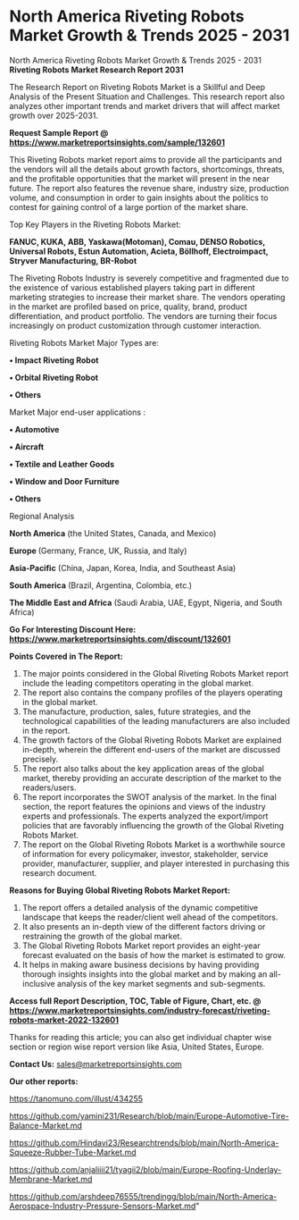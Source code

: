 # North America Riveting Robots Market Growth & Trends 2025 - 2031
North America Riveting Robots Market Growth & Trends 2025 - 2031
<strong>Riveting Robots Market Research Report 2031</strong>

The Research Report on Riveting Robots Market is a Skillful and Deep Analysis of the Present Situation and Challenges. This research report also analyzes other important trends and market drivers that will affect market growth over 2025-2031.

<strong>Request Sample Report @ <a href=https://www.marketreportsinsights.com/sample/132601>https://www.marketreportsinsights.com/sample/132601</a></strong>

This Riveting Robots market report aims to provide all the participants and the vendors will all the details about growth factors, shortcomings, threats, and the profitable opportunities that the market will present in the near future. The report also features the revenue share, industry size, production volume, and consumption in order to gain insights about the politics to contest for gaining control of a large portion of the market share.

Top Key Players in the Riveting Robots Market:

<strong>FANUC, KUKA, ABB, Yaskawa(Motoman), Comau, DENSO Robotics, Universal Robots, Estun Automation, Acieta, Böllhoff, Electroimpact, Stryver Manufacturing, BR-Robot</strong>

The Riveting Robots Industry is severely competitive and fragmented due to the existence of various established players taking part in different marketing strategies to increase their market share. The vendors operating in the market are profiled based on price, quality, brand, product differentiation, and product portfolio. The vendors are turning their focus increasingly on product customization through customer interaction.

Riveting Robots Market Major Types are:

<strong>• Impact Riveting Robot

• Orbital Riveting Robot

• Others</strong>

Market Major end-user applications :

<strong>• Automotive

• Aircraft

• Textile and Leather Goods

• Window and Door Furniture

• Others</strong>

Regional Analysis

</u><strong><b>North America</b></strong> (the United States, Canada, and Mexico)

<strong><b>Europe </b></strong>(Germany, France, UK, Russia, and Italy)

<strong><b>Asia-Pacific</b></strong> (China, Japan, Korea, India, and Southeast Asia)

<strong><b>South America</b></strong> (Brazil, Argentina, Colombia, etc.)

<strong><b>The Middle East and Africa</b></strong> (Saudi Arabia, UAE, Egypt, Nigeria, and South Africa)

<strong>Go For Interesting Discount Here: <a href=https://www.marketreportsinsights.com/discount/132601>https://www.marketreportsinsights.com/discount/132601</a></strong>

<strong>Points Covered in The Report:</strong>
<ol>
  <li>The major points considered in the Global Riveting Robots Market report include the leading competitors operating in the global market.</li>
  <li>The report also contains the company profiles of the players operating in the global market.</li>
  <li>The manufacture, production, sales, future strategies, and the technological capabilities of the leading manufacturers are also included in the report.</li>
  <li>The growth factors of the Global Riveting Robots Market are explained in-depth, wherein the different end-users of the market are discussed precisely.</li>
  <li>The report also talks about the key application areas of the global market, thereby providing an accurate description of the market to the readers/users.</li>
  <li>The report incorporates the SWOT analysis of the market. In the final section, the report features the opinions and views of the industry experts and professionals. The experts analyzed the export/import policies that are favorably influencing the growth of the Global Riveting Robots Market.</li>
  <li>The report on the Global Riveting Robots Market is a worthwhile source of information for every policymaker, investor, stakeholder, service provider, manufacturer, supplier, and player interested in purchasing this research document.</li>
</ol>
<strong>Reasons for Buying Global Riveting Robots Market Report:</strong>

<ol>
  <li>The report offers a detailed analysis of the dynamic competitive landscape that keeps the reader/client well ahead of the competitors.</li>
  <li>It also presents an in-depth view of the different factors driving or restraining the growth of the global market.</li>
  <li>The Global Riveting Robots Market report provides an eight-year forecast evaluated on the basis of how the market is estimated to grow.</li>
  <li>It helps in making aware business decisions by having providing thorough insights insights into the global market and by making an all-inclusive analysis of the key market segments and sub-segments.</li>
</ol>
<strong>Access full Report Description, TOC, Table of Figure, Chart, etc. @ <a href=https://www.marketreportsinsights.com/industry-forecast/riveting-robots-market-2022-132601>https://www.marketreportsinsights.com/industry-forecast/riveting-robots-market-2022-132601</a></strong>


Thanks for reading this article; you can also get individual chapter wise section or region wise report version like Asia, United States, Europe.

<strong>Contact Us:</strong>
sales@marketreportsinsights.com

<strong>Our other reports:</strong>

<a href=https://tanomuno.com/illust/434255>https://tanomuno.com/illust/434255</a>

<a href=https://github.com/yamini231/Research/blob/main/Europe-Automotive-Tire-Balance-Market.md>https://github.com/yamini231/Research/blob/main/Europe-Automotive-Tire-Balance-Market.md</a>

<a href=https://github.com/Hindavi23/Researchtrends/blob/main/North-America-Squeeze-Rubber-Tube-Market.md>https://github.com/Hindavi23/Researchtrends/blob/main/North-America-Squeeze-Rubber-Tube-Market.md</a>

<a href=https://github.com/anjaliiii21/tyagii2/blob/main/Europe-Roofing-Underlay-Membrane-Market.md>https://github.com/anjaliiii21/tyagii2/blob/main/Europe-Roofing-Underlay-Membrane-Market.md</a>

<a href=https://github.com/arshdeep76555/trendingg/blob/main/North-America-Aerospace-Industry-Pressure-Sensors-Market.md>https://github.com/arshdeep76555/trendingg/blob/main/North-America-Aerospace-Industry-Pressure-Sensors-Market.md</a>"
